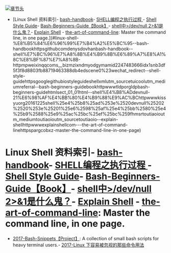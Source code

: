 [![章节头](https://parg.co/UGo)](https://parg.co/b4z) 
 - [Linux Shell 资料索引- [bash-handbook](https://github.com/denysdovhan/bash-handbook)- [SHELL编程之执行过程 ](http://mp.weixin.qq.com/s?__biz=MzIxNDMyODgyMA==&mid=2247483666&idx=1&sn=b3df5f3f8d8803fb88719463388db4ed&scene=0#wechat_redirect)- [Shell Style Guide](https://google.github.io/styleguide/shell.xml?utm_source=tuicool&utm_medium=referral)- [Bash-Beginners-Guide【Book】](http://www.tldp.org/LDP/Bash-Beginners-Guide/html/sect_01_01.html)- [shell中>/dev/null 2>&1是什么鬼？](http://www.kissyu.org/2016/12/25/shell%E4%B8%AD%3E%20:dev:null%202%20%3E%20&1%E6%98%AF%E4%BB%80%E4%B9%88%E9%AC%BC%EF%BC%9F/?hmsr=toutiao.io&utm_medium=toutiao.io&utm_source=toutiao.io)- [Explain Shell](http://www.explainshell.com/) - [the-art-of-command-line](https://parg.co/bXZ): Master the command line, in one page.](#linux-shell-%E8%B5%84%E6%96%99%E7%B4%A2%E5%BC%95--bash-handbookhttpsgithubcomdenysdovhanbash-handbook--shell%E7%BC%96%E7%A8%8B%E4%B9%8B%E6%89%A7%E8%A1%8C%E8%BF%87%E7%A8%8B-httpmpweixinqqcoms__bizmzixndmyodgymamid2247483666idx1snb3df5f3f8d8803fb88719463388db4edscene0%23wechat_redirect--shell-style-guidehttpsgooglegithubiostyleguideshellxmlutm_sourcetuicoolutm_mediumreferral--bash-beginners-guidebookhttpwwwtldporgldpbash-beginners-guidehtmlsect_01_01html--shell%E4%B8%ADdevnull-21%E6%98%AF%E4%BB%80%E4%B9%88%E9%AC%BChttpwwwkissyuorg20161225shell%25e4%25b8%25ad%253e%2520devnull%25202%2520%253e%25201%25e6%2598%25af%25e4%25bb%2580%25e4%25b9%2588%25e9%25ac%25bc%25ef%25bc%259fhmsrtoutiaoioutm_mediumtoutiaoioutm_sourcetoutiaoio--explain-shellhttpwwwexplainshellcom---the-art-of-command-linehttpspargcobxz-master-the-command-line-in-one-page) 

# Linux Shell 资料索引- [bash-handbook](https://github.com/denysdovhan/bash-handbook)- [SHELL编程之执行过程 ](http://mp.weixin.qq.com/s?__biz=MzIxNDMyODgyMA==&mid=2247483666&idx=1&sn=b3df5f3f8d8803fb88719463388db4ed&scene=0#wechat_redirect)- [Shell Style Guide](https://google.github.io/styleguide/shell.xml?utm_source=tuicool&utm_medium=referral)- [Bash-Beginners-Guide【Book】](http://www.tldp.org/LDP/Bash-Beginners-Guide/html/sect_01_01.html)- [shell中>/dev/null 2>&1是什么鬼？](http://www.kissyu.org/2016/12/25/shell%E4%B8%AD%3E%20:dev:null%202%20%3E%20&1%E6%98%AF%E4%BB%80%E4%B9%88%E9%AC%BC%EF%BC%9F/?hmsr=toutiao.io&utm_medium=toutiao.io&utm_source=toutiao.io)- [Explain Shell](http://www.explainshell.com/) - [the-art-of-command-line](https://parg.co/bXZ): Master the command line, in one page.
- [2017-Bash-Snippets【Project】](https://github.com/alexanderepstein/Bash-Snippets): A collection of small bash scripts for heavy terminal users.- [2017-Linux 下容易被忽视的那些命令用法](https://parg.co/b2E)